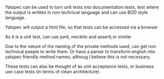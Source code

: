 Yatspec can be used to turn unit tests into documentation tests, 
test where the output is written in non technical language 
and can use BDD style language.

Yatspec will output a html file, so that tests can be accessed via a browser

As it is a unit test, can use junit, mockito and assertj or similar

Due to the nature of the naming of the private methods used, can get non technical 
poeple to write them. Or have a parser to transform english into yatspec friendly
method names, althoug I believe this is not necessary.

These tests can also be thought of as unit acceptance tests,
 or business use case tests (in terms of clean architecture)